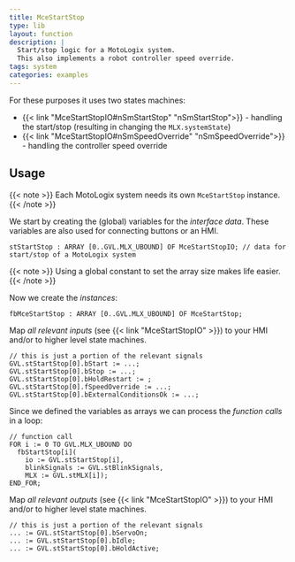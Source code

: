 ```yaml
---
title: MceStartStop
type: lib
layout: function
description: |
  Start/stop logic for a MotoLogix system.
  This also implements a robot controller speed override.
tags: system
categories: examples
---
```


For these purposes it uses two states machines:

- {{< link "MceStartStopIO#nSmStartStop" "nSmStartStop">}} - handling the start/stop (resulting in changing the `MLX.systemState`)
- {{< link "MceStartStopIO#nSmSpeedOverride" "nSmSpeedOverride">}} - handling the controller speed override

## Usage

{{< note >}}
Each MotoLogix system needs its own `MceStartStop` instance.
{{< /note >}}

We start by creating the (global) variables for the *interface data*.
These variables are also used for connecting buttons or an HMI.


```iecst
stStartStop : ARRAY [0..GVL.MLX_UBOUND] OF MceStartStopIO; // data for start/stop of a MotoLogix system
```

{{< note >}}
Using a global constant to set the array size makes life easier.
{{< /note >}}

Now we create the *instances*:

```iecst
fbMceStartStop : ARRAY [0..GVL.MLX_UBOUND] OF MceStartStop;
```

Map *all relevant inputs* (see {{< link "MceStartStopIO" >}})
to your HMI and/or to higher level state machines.

```iecst
// this is just a portion of the relevant signals
GVL.stStartStop[0].bStart := ...;
GVL.stStartStop[0].bStop := ...;
GVL.stStartStop[0].bHoldRestart := ;
GVL.stStartStop[0].fSpeedOverride := ...;
GVL.stStartStop[0].bExternalConditionsOk := ...;
```

Since we defined the variables as arrays we can process the *function calls*
in a loop:

```iecst
// function call
FOR i := 0 TO GVL.MLX_UBOUND DO
  fbStartStop[i](
    io := GVL.stStartStop[i],
    blinkSignals := GVL.stBlinkSignals,
    MLX := GVL.stMLX[i]);
END_FOR;
```

Map *all relevant outputs* (see {{< link "MceStartStopIO" >}})
to your HMI and/or to higher level state machines.

```iecst
// this is just a portion of the relevant signals
... := GVL.stStartStop[0].bServoOn;
... := GVL.stStartStop[0].bIdle;
... := GVL.stStartStop[0].bHoldActive;
```
